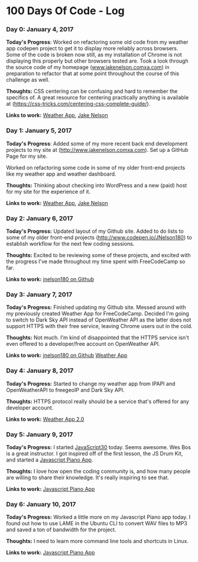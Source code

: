 # 100 Days Of Code - Log

### Day 0: January 4, 2017

**Today's Progress**: Worked on refactoring some old code from my weather app codepen project to get it to display more reliably across browsers. Some of the code is broken now still, as my installation of Chrome is not displaying this properly but other browsers tested are. Took a look through the source code of my homepage (www.jakenelson.comxa.com) in preparation to refactor that at some point throughout the course of this challenge as well. 

**Thoughts:** CSS centering can be confusing and hard to remember the specifics of. A great resource for centering practically anything is available at (https://css-tricks.com/centering-css-complete-guide/).

**Links to work:** [Weather App](http://codepen.io/JNelson180/pen/vGbvjp), 
[Jake Nelson](http://www.jakenelson.comxa.com)


### Day 1: January 5, 2017

**Today's Progress**: Added some of my more recent back end development projects to my site at (http://www.jakenelson.comxa.com). Set up a GitHub Page for my site.

Worked on refactoring some code in some of my older front-end projects like my weather app and weather dashboard.

**Thoughts:** Thinking about checking into WordPress and a new (paid) host for my site for the experience of it.

**Links to work:** [Weather App](http://codepen.io/JNelson180/pen/vGbvjp), 
[Jake Nelson](http://www.jakenelson.comxa.com)


### Day 2: January 6, 2017

**Today's Progress:** Updated layout of my Github site. Added to do lists to some of my older front-end projects (http://www.codepen.io/JNelson180) to establish workflow for the next few coding sessions.

**Thoughts:** Excited to be reviewing some of these projects, and excited with the progress I've made throughout my time spent with FreeCodeCamp so far.

**Links to work:** [jnelson180 on Github](http://jnelson180.github.io)


### Day 3: January 7, 2017

**Today's Progress:** Finished updating my Github site. Messed around with my previously created Weather App for FreeCodeCamp. Decided I'm going to switch to Dark Sky API instead of OpenWeather API as the latter does not support HTTPS with their free service, leaving Chrome users out in the cold.

**Thoughts:** Not much. I'm kind of disappointed that the HTTPS service isn't even offered to a developer/free account on OpenWeather API.

**Links to work:** [jnelson180 on Github](http://jnelson180.github.io) [Weather App](https://codepen.io/JNelson180/pen/vGbvjp?editors=0010)


### Day 4: January 8, 2017

**Today's Progress:** Started to change my weather app from IPAPI and OpenWeatherAPI to freegeoIP and Dark Sky API.

**Thoughts:** HTTPS protocol really should be a service that's offered for any developer account.

**Links to work:** [Weather App 2.0](https://codepen.io/JNelson180/pen/ggaOgL?editors=0010)


### Day 5: January 9, 2017

**Today's Progress:** I started [JavaScript30](www.javascript30.com) today. Seems awesome. Wes Bos is a great instructor. I got inspired off of the first lesson, the JS Drum Kit, and started a [Javascript Piano App](http://codepen.io/JNelson180/pen/BpobRp?editors=1100).

**Thoughts:** I love how open the coding community is, and how many people are willing to share their knowledge. It's really inspiring to see that.

**Links to work:** [Javascript Piano App](http://codepen.io/JNelson180/pen/BpobRp?editors=1100)


### Day 6: January 10, 2017

**Today's Progress:** Worked a little more on my Javascript Piano app today. I found out how to use LAME in the Ubuntu CLI to convert WAV files to MP3 and saved a ton of bandwidth for the project.

**Thoughts:** I need to learn more command line tools and shortcuts in Linux. 

**Links to work:** [Javascript Piano App](http://codepen.io/JNelson180/pen/BpobRp?editors=1100)


<!--
https://metafile-js.herokuapp.com/
https://github.com/jnelson180/metafile/

https://imglook.herokuapp.com/api/imagesearch/
https://github.com/jnelson180/imglook

https://smurl-app.herokuapp.com/
https://github.com/jnelson180/smurl-fcc

https://fast-reaches-86182.herokuapp.com/
https://github.com/jnelson180/timestamp-api...

add link to FCC profile to my site
https://www.freecodecamp.com/jnelson180\

4a4a4a

change resume site to github profile
-->